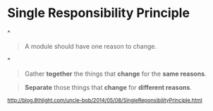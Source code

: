 # Single Responsibility Principle

^

> A module should have one reason to change.

^

> Gather **together** the things that **change** for the **same reasons**.

> **Separate** those things that **change** for **different reasons**.

<small>http://blog.8thlight.com/uncle-bob/2014/05/08/SingleReponsibilityPrinciple.html</small>
